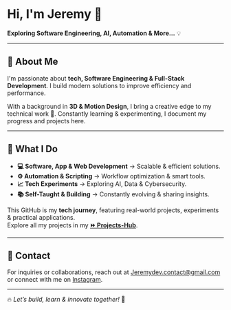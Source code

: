 # Hi, I'm Jeremy 👋  
**Exploring Software Engineering, AI, Automation & More…** 💡  

---

## 🚀 About Me  

I'm passionate about **tech, Software Engineering & Full-Stack Development**. I build modern solutions to improve efficiency and performance.  

With a background in **3D & Motion Design**, I bring a creative edge to my technical work 🎨. Constantly learning & experimenting, I document my progress and projects here.  

---

## 🔧 What I Do  

- **💻 Software, App & Web Development** → Scalable & efficient solutions.  
- **⚙️ Automation & Scripting** → Workflow optimization & smart tools.  
- **📈 Tech Experiments** → Exploring AI, Data & Cybersecurity.  
- **📚 Self-Taught & Building** → Constantly evolving & sharing insights.  

This GitHub is my **tech journey**, featuring real-world projects, experiments & practical applications.  
Explore all my projects in my **[⏩ Projects-Hub](https://github.com/jeredevio/Projects-Hub)**.  

---

## 📩 Contact  

For inquiries or collaborations, reach out at [Jeremydev.contact@gmail.com](mailto:Jeremydev.contact@gmail.com) or connect with me on [Instagram](https://www.instagram.com/jeredev.io/).  

---

🔥 *Let’s build, learn & innovate together!* 🚀

